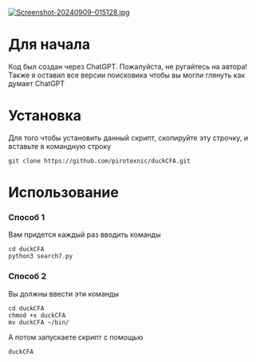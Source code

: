 [![Screenshot-20240909-015128.jpg](https://i.postimg.cc/25P7zjh1/Screenshot-20240909-015128.jpg)](https://postimg.cc/67fvcXHK)

# **Для начала**

Код был создан через ChatGPT. Пожалуйста, не ругайтесь на автора! Также я оставил все версии поисковика чтобы вы могли глянуть как думает ChatGPT 

# **Установка**


Для того чтобы установить данный скрипт, скопируйте эту строчку, и вставьте в командную строку 
```
git clone https://github.com/pirotexnic/duckCFA.git
```

# **Использование**

### **Способ 1**

Вам придется каждый раз вводить команды 
```
cd duckCFA
python3 search7.py
```
### **Способ 2**

Вы должны ввести эти команды 
```
cd duckCFA
chmod +x duckCFA
mv duckCFA ~/bin/
```
А потом запускаете скрипт с помощью 
```
duckCFA
```